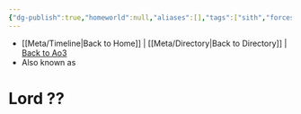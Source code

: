```yaml
---
{"dg-publish":true,"homeworld":null,"aliases":[],"tags":["sith","forcesensitive","character"],"permalink":"/characters/lord/","dgPassFrontmatter":true}
---
```


- [[Meta/Timeline\|Back to Home]] | [[Meta/Directory\|Back to Directory]] | [Back to Ao3](https://archiveofourown.org/works/19334440/chapters/45992584)
- Also known as 

# Lord ??
